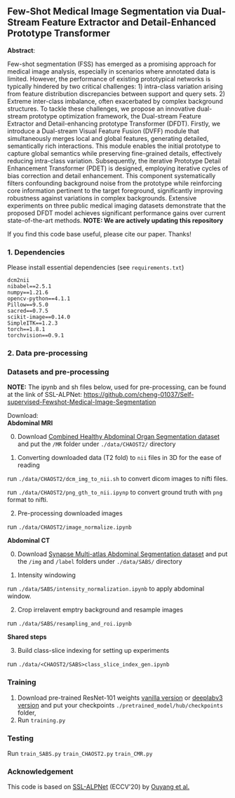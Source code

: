 ## Few-Shot Medical Image Segmentation via Dual-Stream Feature  Extractor and Detail-Enhanced Prototype Transformer


**Abstract**:

Few-shot segmentation (FSS) has emerged as a promising approach for medical image analysis, especially in scenarios where annotated data is limited. However, the performance of existing prototypical networks is typically hindered by two critical challenges: 1) intra-class variation arising from feature distribution discrepancies between support and query sets. 2) Extreme inter-class imbalance, often exacerbated by complex background structures. To tackle these challenges, we propose an innovative dual-stream prototype optimization framework, the Dual-stream Feature Extractor and Detail-enhancing prototype Transformer (DFDT). Firstly, we introduce a Dual-stream Visual Feature Fusion (DVFF) module that simultaneously merges local and global features, generating detailed, semantically rich interactions. This module enables the initial prototype to capture global semantics while preserving fine-grained details, effectively reducing intra-class variation. Subsequently, the iterative Prototype Detail Enhancement Transformer (PDET) is designed, employing iterative cycles of bias correction and detail enhancement. This component systematically filters confounding background noise from the prototype while reinforcing core information pertinent to the target foreground, significantly improving robustness against variations in complex backgrounds. Extensive experiments on three public medical imaging datasets demonstrate that the proposed DFDT model achieves significant performance gains over current state-of-the-art methods.
**NOTE: We are actively updating this repository**

If you find this code base useful, please cite our paper. Thanks!


### 1. Dependencies

Please install essential dependencies (see `requirements.txt`) 

```
dcm2nii
nibabel==2.5.1
numpy==1.21.6
opencv-python==4.1.1
Pillow==9.5.0 
sacred==0.7.5
scikit-image==0.14.0
SimpleITK==1.2.3
torch==1.8.1
torchvision==0.9.1
```

### 2. Data pre-processing 

### Datasets and pre-processing
**NOTE:** The ipynb and sh files below, used for pre-processing, can be found at the link of SSL-ALPNet: https://github.com/cheng-01037/Self-supervised-Fewshot-Medical-Image-Segmentation 

Download:  
**Abdominal MRI**

0. Download [Combined Healthy Abdominal Organ Segmentation dataset](https://chaos.grand-challenge.org/) and put the `/MR` folder under `./data/CHAOST2/` directory

1. Converting downloaded data (T2 fold) to `nii` files in 3D for the ease of reading

run `./data/CHAOST2/dcm_img_to_nii.sh` to convert dicom images to nifti files.

run `./data/CHAOST2/png_gth_to_nii.ipynp` to convert ground truth with `png` format to nifti.

2. Pre-processing downloaded images

run `./data/CHAOST2/image_normalize.ipynb`

**Abdominal CT**

0. Download [Synapse Multi-atlas Abdominal Segmentation dataset](https://www.synapse.org/#!Synapse:syn3193805/wiki/217789) and put the `/img` and `/label` folders under `./data/SABS/` directory

1. Intensity windowing 

run `./data/SABS/intensity_normalization.ipynb` to apply abdominal window.

2. Crop irrelavent emptry background and resample images

run `./data/SABS/resampling_and_roi.ipynb` 

**Shared steps**

3. Build class-slice indexing for setting up experiments

run `./data/<CHAOST2/SABS>class_slice_index_gen.ipynb`  

### Training  
1. Download pre-trained ResNet-101 weights [vanilla version](https://download.pytorch.org/models/resnet101-63fe2227.pth) or [deeplabv3 version](https://download.pytorch.org/models/deeplabv3_resnet101_coco-586e9e4e.pth) and put your checkpoints `./pretrained_model/hub/checkpoints` folder,
2. Run `training.py` 
 

### Testing
Run `train_SABS.py`
    `train_CHAOST2.py`
    `train_CMR.py`

### Acknowledgement
This code is based on [SSL-ALPNet](https://arxiv.org/abs/2007.09886v2) (ECCV'20) by [Ouyang et al.](https://github.com/cheng-01037/Self-supervised-Fewshot-Medical-Image-Segmentation.git)
